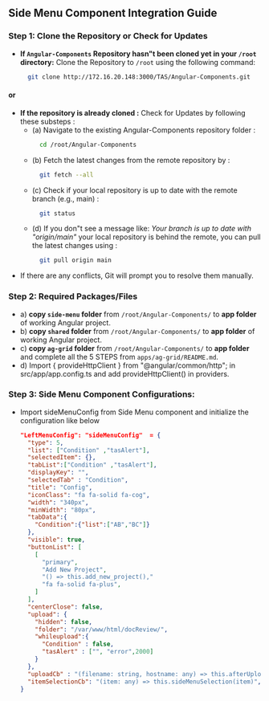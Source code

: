 ## Side Menu Component Integration Guide

### Step 1: Clone the Repository or Check for Updates
- **If `Angular-Components` Repository hasn"t been cloned yet in your `/root` directory:** Clone the Repository to `/root` using the following command:
  ```bash 
    git clone http://172.16.20.148:3000/TAS/Angular-Components.git
  ```
#### or

- **If the repository is already cloned :** Check for Updates by following these substeps :
  - (a) Navigate to the existing Angular-Components repository folder :
    ```bash
      cd /root/Angular-Components
    ```
  - (b) Fetch the latest changes from the remote repository by :
    ```bash
      git fetch --all
    ```
  - (c) Check if your local repository is up to date with the remote branch (e.g., main) :
    ```bash
      git status
    ```
  - (d) If you don"t see a message like: *Your branch is up to date with "origin/main"* your local repository is behind the remote, you can pull the latest changes using :
    ```bash
      git pull origin main
    ```
- If there are any conflicts, Git will prompt you to resolve them manually.


### Step 2: Required Packages/Files 
- a) **copy `side-menu` folder** from `/root/Angular-Components/` to **app folder** of working Angular project.
- b) **copy `shared` folder** from `/root/Angular-Components/` to **app folder** of working Angular project.
- c) **copy `ag-grid` folder** from `/root/Angular-Components/` to **app folder** and complete all the 5 STEPS from `apps/ag-grid/README.md`.
- d) Import { provideHttpClient } from "@angular/common/http"; in src/app/app.config.ts and add provideHttpClient() in providers.

### Step 3: Side Menu Component Configurations:
- Import sideMenuConfig from Side Menu component and initialize the configuration like below

  ```json 
  "LeftMenuConfig": "sideMenuConfig"  = {
    "type": 5,
    "list": ["Condition" ,"tasAlert"],
    "selectedItem": {},
    "tabList":["Condition" ,"tasAlert"],
    "displayKey": "",
    "selectedTab" : "Condition",
    "title": "Config",
    "iconClass": "fa fa-solid fa-cog",
    "width": "340px",
    "minWidth": "80px",
    "tabData":{
      "Condition":{"list":["AB","BC"]}
    },
    "visible": true,
    "buttonList": [
      [
        "primary",
        "Add New Project",
        "() => this.add_new_project(),"
        "fa fa-solid fa-plus",
      ]
    ],
    "centerClose": false,
    "upload": { 
      "hidden": false,
      "folder": "/var/www/html/docReview/",
      "whileupload":{
        "Condition" : false,
        "tasAlert" : ["", "error",2000]
      }
    },
    "uploadCb" : "(filename: string, hostname: any) => this.afterUploadCall(filename, "", hostname)",
    "itemSelectionCb": "(item: any) => this.sideMenuSelection(item)",
  }
  ```